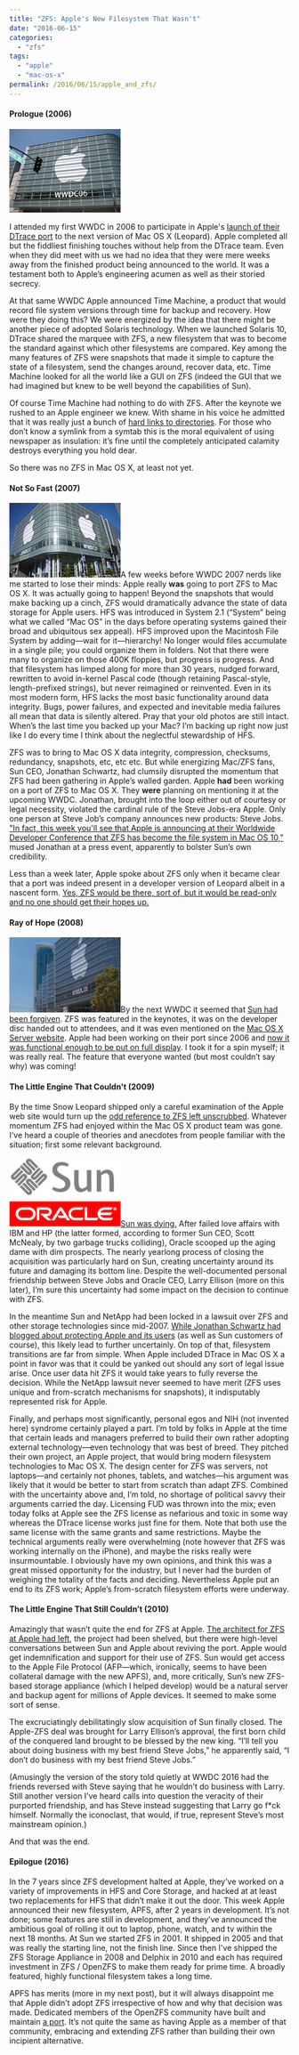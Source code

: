 ```yaml
---
title: "ZFS: Apple's New Filesystem That Wasn't"
date: "2016-06-15"
categories:
  - "zfs"
tags:
  - "apple"
  - "mac-os-x"
permalink: /2016/06/15/apple_and_zfs/
---
```


#### Prologue (2006)

[![](images/Apple_wwdc_20061.jpg "Apple_wwdc_2006")](http://ahl.dtrace.org/wp-content/uploads/2016/06/Apple_wwdc_20061.jpg)

I attended my first WWDC in 2006 to participate in Apple's [launch of their DTrace port](http://dtrace.org/blogs/ahl/2006/08/07/dtrace_on_mac_os_x/) to the next version of Mac OS X (Leopard). Apple completed all but the fiddliest finishing touches without help from the DTrace team. Even when they did meet with us we had no idea that they were mere weeks away from the finished product being announced to the world. It was a testament both to Apple’s engineering acumen as well as their storied secrecy.

At that same WWDC Apple announced Time Machine, a product that would record file system versions through time for backup and recovery. How were they doing this? We were energized by the idea that there might be another piece of adopted Solaris technology. When we launched Solaris 10, DTrace shared the marquee with ZFS, a new filesystem that was to become the standard against which other filesystems are compared. Key among the many features of ZFS were snapshots that made it simple to capture the state of a filesystem, send the changes around, recover data, etc. Time Machine looked for all the world like a GUI on ZFS (indeed the GUI that we had imagined but knew to be well beyond the capabilities of Sun).

Of course Time Machine had nothing to do with ZFS. After the keynote we rushed to an Apple engineer we knew. With shame in his voice he admitted that it was really just a bunch of [hard links to directories](http://arstechnica.com/staff/2006/08/4995/). For those who don’t know a symlink from a symtab this is the moral equivalent of using newspaper as insulation: it’s fine until the completely anticipated calamity destroys everything you hold dear.

So there was no ZFS in Mac OS X, at least not yet.

#### Not So Fast (2007)

[![](images/apple-wwdc-2007-01.jpg "apple-wwdc-2007-01")](http://ahl.dtrace.org/wp-content/uploads/2016/06/apple-wwdc-2007-01.jpg)A few weeks before WWDC 2007 nerds like me started to lose their minds: Apple really **was** going to port ZFS to Mac OS X. It was actually going to happen! Beyond the snapshots that would make backing up a cinch, ZFS would dramatically advance the state of data storage for Apple users. HFS was introduced in System 2.1 (“System” being what we called “Mac OS” in the days before operating systems gained their broad and ubiquitous sex appeal). HFS improved upon the Macintosh File System by adding—wait for it—hierarchy! No longer would files accumulate in a single pile; you could organize them in folders. Not that there were many to organize on those 400K floppies, but progress is progress. And that filesystem has limped along for more than 30 years, nudged forward, rewritten to avoid in-kernel Pascal code (though retaining Pascal-style, length-prefixed strings), but never reimagined or reinvented. Even in its most modern form, HFS lacks the most basic functionality around data integrity. Bugs, power failures, and expected and inevitable media failures all mean that data is silently altered. Pray that your old photos are still intact. When’s the last time you backed up your Mac? I’m backing up right now just like I do every time I think about the neglectful stewardship of HFS.

ZFS was to bring to Mac OS X data integrity, compression, checksums, redundancy, snapshots, etc, etc etc. But while energizing Mac/ZFS fans, Sun CEO, Jonathan Schwartz, had clumsily disrupted the momentum that ZFS had been gathering in Apple’s walled garden. Apple **had** been working on a port of ZFS to Mac OS X. They **were** planning on mentioning it at the upcoming WWDC. Jonathan, brought into the loop either out of courtesy or legal necessity, violated the cardinal rule of the Steve Jobs-era Apple. Only one person at Steve Job’s company announces new products: Steve Jobs. ["In fact, this week you'll see that Apple is announcing at their Worldwide Developer Conference that ZFS has become the file system in Mac OS 10,”](http://www.theregister.co.uk/2007/06/07/apple_using_zfs_in_leopard/) mused Jonathan at a press event, apparently to bolster Sun’s own credibility.

Less than a week later, Apple spoke about ZFS only when it became clear that a port was indeed present in a developer version of Leopard albeit in a nascent form. [Yes, ZFS would be there, sort of, but it would be read-only and no one should get their hopes up.](http://www.informationweek.com/apple-clarifies-status-of-zfs-file-system-in-mac-os/d/d-id/1056096?)

#### Ray of Hope (2008)

[![](images/WWDC-2008.jpg "WWDC 2008")](http://ahl.dtrace.org/wp-content/uploads/2016/06/WWDC-2008.jpg)By the next WWDC it seemed that [Sun had been forgiven](http://www.zdnet.com/article/apple-announces-zfs-on-snow-leopard/). ZFS was featured in the keynotes, it was on the developer disc handed out to attendees, and it was even mentioned on the [Mac OS X Server website](http://web.archive.org/web/20080721031014/http://www.apple.com/server/macosx/snowleopard/). Apple had been working on their port since 2006 and [now it was functional enough to be put on full display](http://appleinsider.com/articles/08/06/23/five_undisclosed_features_of_apples_mac_os_x_snow_leopard). I took it for a spin myself; it was really real. The feature that everyone wanted (but most couldn’t say why) was coming!

#### The Little Engine That Couldn't (2009)

By the time Snow Leopard shipped only a careful examination of the Apple web site would turn up the [odd reference to ZFS left unscrubbed](https://web.archive.org/web/20090627034320/http://www.apple.com/xserve/specs.html). Whatever momentum ZFS had enjoyed within the Mac OS X product team was gone. I’ve heard a couple of theories and anecdotes from people familiar with the situation; first some relevant background.

[![](images/Sun_Oracle_logo.png "Sun_Oracle_logo")](http://ahl.dtrace.org/wp-content/uploads/2016/06/Sun_Oracle_logo.png)[Sun was dying.](https://en.wikipedia.org/wiki/Sun_acquisition_by_Oracle) After failed love affairs with IBM and HP (the latter formed, according to former Sun CEO, Scott McNealy, by two garbage trucks colliding), Oracle scooped up the aging dame with dim prospects. The nearly yearlong process of closing the acquisition was particularly hard on Sun, creating uncertainty around its future and damaging its bottom line. Despite the well-documented personal friendship between Steve Jobs and Oracle CEO, Larry Ellison (more on this later), I’m sure this uncertainty had some impact on the decision to continue with ZFS.

In the meantime Sun and NetApp had been locked in a lawsuit over ZFS and other storage technologies since mid-2007. [While Jonathan Schwartz had blogged about protecting Apple and its users](https://web.archive.org/web/20080625023043/http://blogs.sun.com/jonathan/entry/harvesting_from_a_troll) (as well as Sun customers of course), this likely lead to further uncertainly. On top of that, filesystem transitions are far from simple. When Apple included DTrace in Mac OS X a point in favor was that it could be yanked out should any sort of legal issue arise. Once user data hit ZFS it would take years to fully reverse the decision. While the NetApp lawsuit never seemed to have merit (ZFS uses unique and from-scratch mechanisms for snapshots), it indisputably represented risk for Apple.

Finally, and perhaps most significantly, personal egos and NIH (not invented here) syndrome certainly played a part. I’m told by folks in Apple at the time that certain leads and managers preferred to build their own rather adopting external technology—even technology that was best of breed. They pitched their own project, an Apple project, that would bring modern filesystem technologies to Mac OS X. The design center for ZFS was servers, not laptops—and certainly not phones, tablets, and watches—his argument was likely that it would be better to start from scratch than adapt ZFS. Combined with the uncertainty above and, I’m told, no shortage of political savvy their arguments carried the day. Licensing FUD was thrown into the mix; even today folks at Apple see the ZFS license as nefarious and toxic in some way whereas the DTrace license works just fine for them. Note that both use the same license with the same grants and same restrictions. Maybe the technical arguments really were overwhelming (note however that ZFS was working internally on the iPhone), and maybe the risks really were insurmountable. I obviously have my own opinions, and think this was a great missed opportunity for the industry, but I never had the burden of weighing the totality of the facts and deciding. Nevertheless Apple put an end to its ZFS work; Apple’s from-scratch filesystem efforts were underway.

#### The Little Engine That Still Couldn’t (2010)

Amazingly that wasn’t quite the end for ZFS at Apple. [The architect for ZFS at Apple had left](https://www.linkedin.com/in/bradydon), the project had been shelved, but there were high-level conversations between Sun and Apple about reviving the port. Apple would get indemnification and support for their use of ZFS. Sun would get access to the Apple File Protocol (AFP—which, ironically, seems to have been collateral damage with the new APFS), and, more critically, Sun’s new ZFS-based storage appliance (which I helped develop) would be a natural server and backup agent for millions of Apple devices. It seemed to make some sort of sense.

The excruciatingly debilitatingly slow acquisition of Sun finally closed. The Apple-ZFS deal was brought for Larry Ellison’s approval, the first born child of the conquered land brought to be blessed by the new king. “I’ll tell you about doing business with my best friend Steve Jobs,” he apparently said, “I don’t do business with my best friend Steve Jobs.”

(Amusingly the version of the story told quietly at WWDC 2016 had the friends reversed with Steve saying that he wouldn’t do business with Larry. Still another version I’ve heard calls into question the veracity of their purported friendship, and has Steve instead suggesting that Larry go f\*ck himself. Normally the iconoclast, that would, if true, represent Steve’s most mainstream opinion.)

And that was the end.

#### Epilogue (2016)

In the 7 years since ZFS development halted at Apple, they’ve worked on a variety of improvements in HFS and Core Storage, and hacked at at least two replacements for HFS that didn’t make it out the door. This week Apple announced their new filesystem, APFS, after 2 years in development. It’s not done; some features are still in development, and they’ve announced the ambitious goal of rolling it out to laptop, phone, watch, and tv within the next 18 months. At Sun we started ZFS in 2001. It shipped in 2005 and that was really the starting line, not the finish line. Since then I've shipped the ZFS Storage Appliance in 2008 and Delphix in 2010 and each has required investment in ZFS / OpenZFS to make them ready for prime time. A broadly featured, highly functional filesystem takes a long time.

APFS has merits (more in my next post), but it will always disappoint me that Apple didn’t adopt ZFS irrespective of how and why that decision was made. Dedicated members of the OpenZFS community have built and maintain [a port](https://openzfsonosx.org). It’s not quite the same as having Apple as a member of that community, embracing and extending ZFS rather than building their own incipient alternative.
